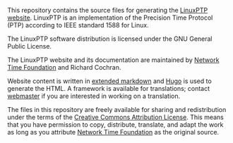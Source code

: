 This repository contains the source files for generating the [LinuxPTP website](https://linuxptp.nwtime.org). LinuxPTP is an implementation of the Precision Time Protocol (PTP) according to IEEE standard 1588 for Linux. 

The LinuxPTP software distribution is licensed under the GNU General Public License.

The LinuxPTP website and its documentation are maintained by [Network Time Foundation](https://www.nwtime.org) and Richard Cochran.

Website content is written in [extended markdown](https://www.markdownguide.org/extended-syntax/) and [Hugo](https://gohugo.io/) is used to generate the HTML. A framework is available for translations; contact [webmaster](mailto:webmaster@nwtime.org) if you are interested in working on a translation.

The files in this repository are freely available for sharing and redistribution under the terms of the [Creative Commons Attribution License](https://creativecommons.org/licenses/by/4.0/). This means that you have permission to copy, distribute, translate, and adapt the work as long as you attribute [Network Time Foundation](https://www.nwtime.org/) as the original source.